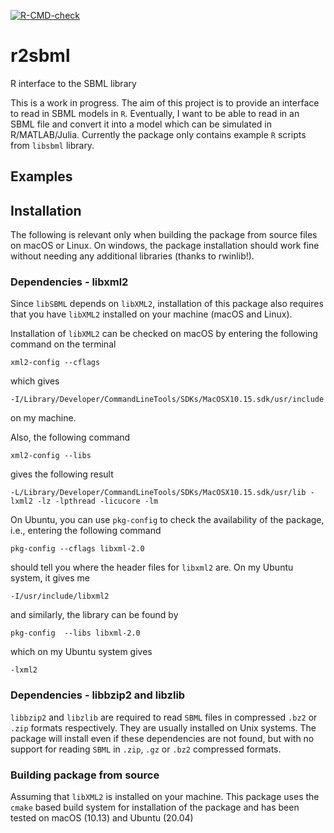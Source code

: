<!-- badges: start -->
[![R-CMD-check](https://github.com/sn248/r2sbml/actions/workflows/R-CMD-check.yaml/badge.svg)](https://github.com/sn248/r2sbml/actions/workflows/R-CMD-check.yaml)
<!-- badges: end -->

# r2sbml
R interface to the SBML library

This is a work in progress. The aim of this project is to provide an interface to read in SBML models in `R`. Eventually, I want to be able to read in an SBML file and convert it into a model which can be simulated in R/MATLAB/Julia. 
Currently the package only contains example `R` scripts from `libsbml` library.

## Examples

## Installation

The following is relevant only when building the package from source files on macOS or Linux. On windows, the package installation should work fine without needing any additional libraries (thanks to rwinlib!).

### Dependencies - libxml2
Since `libSBML` depends on `libXML2`, installation of this package also requires that you have `libXML2` installed on your machine (macOS and Linux). 

Installation of `libXML2` can be checked on macOS by entering the following command on the terminal
```
xml2-config --cflags
```
which gives
```
-I/Library/Developer/CommandLineTools/SDKs/MacOSX10.15.sdk/usr/include
```
on my machine.

Also, the following command
```
xml2-config --libs
```
gives the following result
```
-L/Library/Developer/CommandLineTools/SDKs/MacOSX10.15.sdk/usr/lib -lxml2 -lz -lpthread -licucore -lm
```

On Ubuntu, you can use `pkg-config` to check the availability of the package, i.e., entering the following command
```
pkg-config --cflags libxml-2.0
```
should tell you where the header files for `libxml2` are. On my Ubuntu system, it gives me
```
-I/usr/include/libxml2
```
and similarly, the library can be found by
```
pkg-config  --libs libxml-2.0
```
which on my Ubuntu system gives
```
-lxml2
```

### Dependencies - libbzip2 and libzlib
`libbzip2` and `libzlib` are required to read `SBML` files in compressed `.bz2` or `.zip` formats respectively. They are usually installed on Unix systems. The package will install even if these dependencies are not found, but with no support for reading `SBML` in `.zip`, `.gz` or `.bz2` compressed formats.

### Building package from source
Assuming that `libXML2` is installed on your machine. This package uses the `cmake` based build system for installation of the package and has been tested on macOS (10.13) and Ubuntu (20.04)
